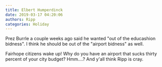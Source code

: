 ```yaml
---
title: Elbert Humperdinck
date: 2019-03-17 04:20:06
authors: Ripp
categories: Holiday
---
```


 Prez Burrle a couple weeks ago said he wanted "out of the educashion bidness".
I think he should be out of the "airport bidness" as well.

Fairhope citizens wake up! Why do you have an airport that sucks thirty percent of your city budget? Hmm....? And y'all think Ripp is cray.